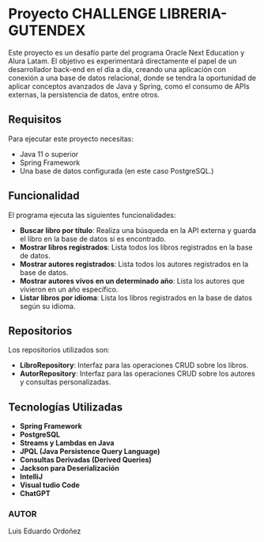 # Proyecto CHALLENGE LIBRERIA-GUTENDEX


Este proyecto es un desafío parte del programa Oracle Next Education y Alura Latam. El objetivo es experimentará directamente el papel de un desarrollador back-end en el día a día, creando una aplicación con conexión a una base de datos relacional, donde se tendra la oportunidad de aplicar conceptos avanzados de Java y Spring, como el consumo de APIs externas, la persistencia de datos, entre otros.

## Requisitos

Para ejecutar este proyecto necesitas:

- Java 11 o superior
- Spring Framework
- Una base de datos configurada (en este caso PostgreSQL.)


## Funcionalidad

El programa ejecuta  las siguientes funcionalidades:

- **Buscar libro por título**: Realiza una búsqueda en la API externa y guarda el libro en la base de datos si es encontrado.
- **Mostrar libros registrados**: Lista todos los libros registrados en la base de datos.
- **Mostrar autores registrados**: Lista todos los autores registrados en la base de datos.
- **Mostrar autores vivos en un determinado año**: Lista los autores que vivieron en un año específico.
- **Listar libros por idioma**: Lista los libros registrados en la base de datos según su idioma.

## Repositorios

Los repositorios utilizados son:

- **LibroRepository**: Interfaz para las operaciones CRUD sobre los libros.
- **AutorRepository**: Interfaz para las operaciones CRUD sobre los autores y consultas personalizadas.

## Tecnologías Utilizadas
- **Spring Framework**
- **PostgreSQL**
- **Streams y Lambdas en Java**
- **JPQL (Java Persistence Query Language)**
- **Consultas Derivadas (Derived Queries)**
- **Jackson para Deserialización**
- **IntelliJ**
- **Visual tudio Code**
- **ChatGPT**


### AUTOR

Luis Eduardo Ordoñez

